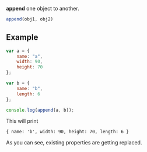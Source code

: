 **append** one object to another.

```javascript
append(obj1, obj2)
```

Example
-------

```javascript
var a = {
	name: "a",
	width: 90,
	height: 70
};

var b = {
	name: "b",
	length: 6
};

console.log(append(a, b));
```

This will print

```
{ name: 'b', width: 90, height: 70, length: 6 }
```

As you can see, existing properties are getting replaced.
